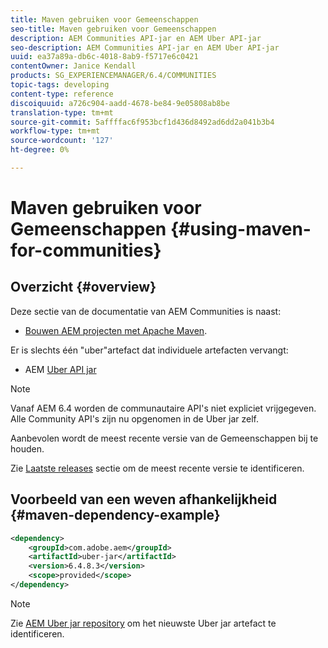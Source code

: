 ```yaml
---
title: Maven gebruiken voor Gemeenschappen
seo-title: Maven gebruiken voor Gemeenschappen
description: AEM Communities API-jar en AEM Uber API-jar
seo-description: AEM Communities API-jar en AEM Uber API-jar
uuid: ea37a89a-db6c-4018-8ab9-f5717e6c0421
contentOwner: Janice Kendall
products: SG_EXPERIENCEMANAGER/6.4/COMMUNITIES
topic-tags: developing
content-type: reference
discoiquuid: a726c904-aadd-4678-be84-9e05808ab8be
translation-type: tm+mt
source-git-commit: 5affffac6f953bcf1d436d8492ad6dd2a041b3b4
workflow-type: tm+mt
source-wordcount: '127'
ht-degree: 0%

---
```



# Maven gebruiken voor Gemeenschappen {#using-maven-for-communities}

## Overzicht {#overview}

Deze sectie van de documentatie van AEM Communities is naast:

* [Bouwen AEM projecten met Apache Maven](../../help/sites-developing/ht-projects-maven.md).

Er is slechts één &quot;uber&quot;artefact dat individuele artefacten vervangt:

* AEM [Uber API jar](../../help/sites-developing/ht-projects-maven.md#what-is-the-uberjar)

>[!NOTE]
>
>Vanaf AEM 6.4 worden de communautaire API&#39;s niet expliciet vrijgegeven. Alle Community API&#39;s zijn nu opgenomen in de Uber jar zelf.
>
>Aanbevolen wordt de meest recente versie van de Gemeenschappen bij te houden.
>
>Zie [Laatste releases](deploy-communities.md#latest-releases) sectie om de meest recente versie te identificeren.

## Voorbeeld van een weven afhankelijkheid {#maven-dependency-example}

```xml
<dependency>
    <groupId>com.adobe.aem</groupId>
    <artifactId>uber-jar</artifactId>
    <version>6.4.8.3</version>
    <scope>provided</scope>
</dependency>
```

>[!NOTE]
>
>Zie [AEM Uber jar repository](https://mvnrepository.com/artifact/com.adobe.aem/uber-jar) om het nieuwste Uber jar artefact te identificeren.

<!--
# Using Maven for Communities {#using-maven-for-communities}

## Overview {#overview}

This section of the AEM Communities documentation is in addition to:

* [How to Build AEM Projects using Apache Maven](../../help/sites-developing/ht-projects-maven.md)

There are now two "uber" artifacts that replace individual artifacts:

* AEM [Communities API jar](#communities-api-jar-artifact)
* AEM [Uber API jar](../../help/sites-developing/ht-projects-maven.md#what-is-the-uberjar)

## Communities API Jar Artifact {#communities-api-jar-artifact}

Following is an example of a GAV for the AEM Communities API jar:

```xml
<dependency>
    <groupId>com.adobe.cq.social</groupId>
    <artifactId>cq-socialcommunities-api</artifactId>
    <version>1.11.170</version>
    <scope>provided</scope>
</dependency>

```

Ensure thet the version specified corresponds with the Communities package version installed for AEM Communities. To verify the installed version number:

1. Login with adminstrative privileges.
2. Browse to [Package Manager](../../help/sites-administering/package-manager.md). For example, [http://localhost:4502/crx/packmgr/](http://localhost:4502/crx/packmgr/)

3. locate the package *cq-socialcommunities-pkg-1.x.xxx*
4. extract the version from the package name
    * first version for AEM 6.3 is version 1.11.170
    * feature packs will be versions 1.12.xxx
    
>[!NOTE]
>
>It is recommended to keep up-to-date with the most recent Communities release.
>
>Visit the [Latest Releases](deploy-communities.md#latest-releases) section to identify the most recent version.

## Maven Dependency Example {#maven-dependency-example}

The Communities API jar must be specified before the Uber API jar.

```xml
<dependency>
    <groupId>com.adobe.cq.social</groupId>
    <artifactId>cq-socialcommunities-api</artifactId>
    <version>1.11.170</version>
    <scope>provided</scope>
</dependency>
<dependency>
    <groupId>com.adobe.aem</groupId>
    <artifactId>uber-jar</artifactId>
    <version>6.3.0</version>
    <scope>provided</scope>
    <classifier>apis</classifier>
</dependency>
```
-->
